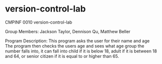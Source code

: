 # version-control-lab
CMPINF 0010 version-control-lab

Group Members: Jackson Taylor, Dennison Qu, Matthew Beller


Program Description:
This program asks the user for their name and age
The program then checks the users age and sees what age group the number falls into, it can fall into child if it is below 18, adult if it is between 18 and 64, or senior citizen if it is equal to or higher than 65.